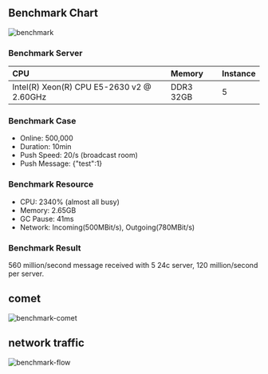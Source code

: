 ## Benchmark Chart
![benchmark](https://github.com/Terry-Mao/goim/blob/master/doc/benchmark.png)

### Benchmark Server

| CPU | Memory | Instance |
| :---- | :---- | :---- |
| Intel(R) Xeon(R) CPU E5-2630 v2 @ 2.60GHz  | DDR3 32GB | 5 |

### Benchmark Case

* Online: 500,000
* Duration: 10min
* Push Speed: 20/s (broadcast room)
* Push Message: {"test":1}

### Benchmark Resource

* CPU: 2340% (almost all busy)
* Memory: 2.65GB
* GC Pause: 41ms
* Network: Incoming(500MBit/s), Outgoing(780MBit/s)

### Benchmark Result

560 million/second message received with 5 24c server, 120 million/second per server.


## comet
![benchmark-comet](https://github.com/Terry-Mao/goim/blob/master/doc/benchmark-comet.png)

## network traffic
![benchmark-flow](https://github.com/Terry-Mao/goim/blob/master/doc/benchmark-flow.png)
